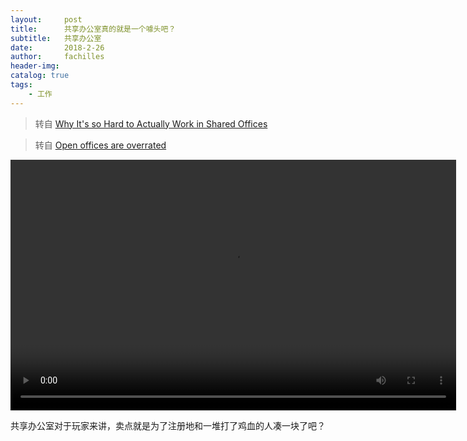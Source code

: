 ```yaml
---
layout:     post
title:      共享办公室真的就是一个噱头吧？
subtitle:   共享办公室
date:       2018-2-26
author:     fachilles
header-img: 
catalog: true
tags:
    - 工作
---
```



> 转自 [Why It's so Hard to Actually Work in Shared Offices](https://thewalrus.ca/why-its-so-hard-to-actually-work-in-shared-offices/?utm_source=wanqu.co&utm_campaign=Wanqu+Daily&utm_medium=website)

> 转自 [Open offices are overrated](https://www.youtube.com/watch?v=-p6WWRarjNs)

<video tabindex="-1" class="video-stream html5-main-video" controlslist="nodownload" style="width: 713px; height: 401px; left: 1.55556px; top: 0px;" src="blob:https://www.youtube.com/watch?v=-p6WWRarjNs"></video>

共享办公室对于玩家来讲，卖点就是为了注册地和一堆打了鸡血的人凑一块了吧？
